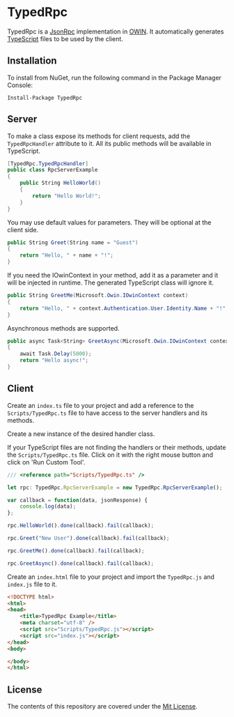 # TypedRpc

TypedRpc is a [JsonRpc](http://www.jsonrpc.org/specification) implementation in [OWIN](http://owin.org/). It automatically generates [TypeScript](https://www.typescriptlang.org/) files to be used by the client.

## Installation

To install from NuGet, run the following command in the Package Manager Console:

```
Install-Package TypedRpc
```

## Server

To make a class expose its methods for client requests, add the `TypedRpcHandler` attribute to it. All its public methods will be available in TypeScript.

```C#
[TypedRpc.TypedRpcHandler]
public class RpcServerExample
{
	public String HelloWorld()
	{
		return "Hello World!";
	}
}
```

You may use default values for parameters. They will be optional at the client side.

```C#
public String Greet(String name = "Guest")
{
	return "Hello, " + name + "!";
}
```

If you need the IOwinContext in your method, add it as a parameter and it will be injected in runtime. The generated TypeScript class will ignore it.

```C#
public String GreetMe(Microsoft.Owin.IOwinContext context)
{
	return "Hello, " + context.Authentication.User.Identity.Name + "!";
}
```

Asynchronous methods are supported.

```C#
public async Task<String> GreetAsync(Microsoft.Owin.IOwinContext context)
{
	await Task.Delay(5000);
	return "Hello async!";
}
```

## Client

Create an `index.ts` file to your project and add a reference to the `Scripts/TypedRpc.ts` file to have access to the server handlers and its methods.

Create a new instance of the desired handler class.

If your TypeScript files are not finding the handlers or their methods, update the `Scripts/TypedRpc.ts` file. Click on it with the right mouse button and click on 'Run Custom Tool'.

```TypeScript
/// <reference path="Scripts/TypedRpc.ts" />

let rpc: TypedRpc.RpcServerExample = new TypedRpc.RpcServerExample();

var callback = function(data, jsonResponse) {
	console.log(data);
};

rpc.HelloWorld().done(callback).fail(callback);

rpc.Greet("New User").done(callback).fail(callback);

rpc.GreetMe().done(callback).fail(callback);

rpc.GreetAsync().done(callback).fail(callback);
```

Create an `index.html` file to your project and import the `TypedRpc.js` and `index.js` file to it.

```html
<!DOCTYPE html>
<html>
<head>
    <title>TypedRpc Example</title>
	<meta charset="utf-8" />
    <script src="Scripts/TypedRpc.js"></script>
    <script src="index.js"></script>
</head>
<body>

</body>
</html>
```

## License

The contents of this repository are covered under the [Mit License](http://opensource.org/licenses/MIT).

